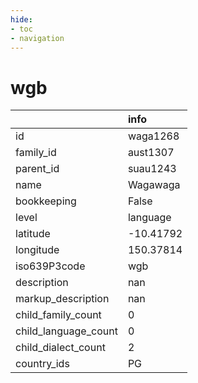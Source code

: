 ```yaml
---
hide:
- toc
- navigation
---
```

# wgb
|                      | info      |
|:---------------------|:----------|
| id                   | waga1268  |
| family_id            | aust1307  |
| parent_id            | suau1243  |
| name                 | Wagawaga  |
| bookkeeping          | False     |
| level                | language  |
| latitude             | -10.41792 |
| longitude            | 150.37814 |
| iso639P3code         | wgb       |
| description          | nan       |
| markup_description   | nan       |
| child_family_count   | 0         |
| child_language_count | 0         |
| child_dialect_count  | 2         |
| country_ids          | PG        |